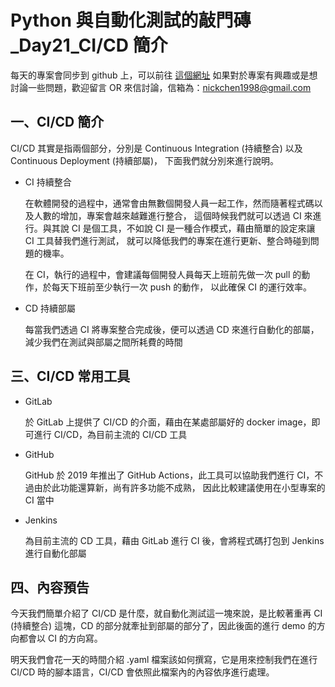 # Python 與自動化測試的敲門磚_Day21_CI/CD 簡介

每天的專案會同步到 github 上，可以前往 [這個網址](https://github.com/nickchen1998/2022_ithelp_marathon)
如果對於專案有興趣或是想討論一些問題，歡迎留言 OR 來信討論，信箱為：nickchen1998@gmail.com

## 一、CI/CD 簡介

CI/CD 其實是指兩個部分，分別是 Continuous Integration (持續整合) 以及 Continuous Deployment (持續部屬)，
下面我們就分別來進行說明。

- CI 持續整合
    
    在軟體開發的過程中，通常會由無數個開發人員一起工作，然而隨著程式碼以及人數的增加，專案會越來越難進行整合，
    這個時候我們就可以透過 CI 來進行。與其說 CI 是個工具，不如說 CI 是一種合作模式，藉由簡單的設定來讓 CI 工具替我們進行測試，
    就可以降低我們的專案在進行更新、整合時碰到問題的機率。

    在 CI，執行的過程中，會建議每個開發人員每天上班前先做一次 pull 的動作，於每天下班前至少執行一次 push 的動作，
    以此確保 CI 的運行效率。
    
- CD 持續部屬
    
    每當我們透過 CI 將專案整合完成後，便可以透過 CD 來進行自動化的部屬，減少我們在測試與部屬之間所耗費的時間

## 三、CI/CD 常用工具

- GitLab
  
  於 GitLab 上提供了 CI/CD 的介面，藉由在某處部屬好的 docker image，即可進行 CI/CD，為目前主流的 CI/CD 工具

- GitHub

  GitHub 於 2019 年推出了 GitHub Actions，此工具可以協助我們進行 CI，不過由於此功能還算新，尚有許多功能不成熟，
  因此比較建議使用在小型專案的 CI 當中

- Jenkins

  為目前主流的 CD 工具，藉由 GitLab 進行 CI 後，會將程式碼打包到 Jenkins 進行自動化部屬

## 四、內容預告

今天我們簡單介紹了 CI/CD 是什麼，就自動化測試這一塊來說，是比較著重再 CI (持續整合) 這塊，CD 的部分就牽扯到部屬的部分了，因此後面的進行
demo 的方向都會以 CI 的方向寫。

明天我們會花一天的時間介紹 .yaml 檔案該如何撰寫，它是用來控制我們在進行 CI/CD 時的腳本語言，CI/CD 會依照此檔案內的內容依序進行處理。
